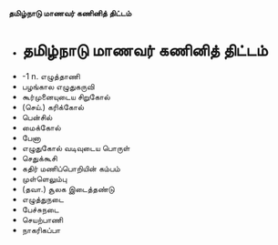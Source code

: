 **தமிழ்நாடு மாணவர் கணினித் திட்டம்**
- # தமிழ்நாடு மாணவர் கணினித் திட்டம்
- -1 n. எழுத்தாணி
- பழங்கால எழுதுகருவி
- கூர்முனையுடைய சிறுகோல்
- (செய்.) கரிக்கோல்
- பென்சில்
- மைக்கோல்
- பேனா
- எழுதுகோல் வடிவுடைய பொருள்
- செதுக்கூசி
- கதிர் மணிப்பொறியின் கம்பம்
- முள்ளெலும்பு
- (தவா.) சூலக இடைத்தண்டு
- எழுத்துநடை
- பேச்சுநடை
- செயற்பாணி
- நாகரிகப்பா

